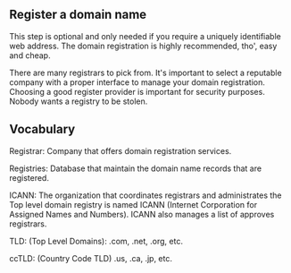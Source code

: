 ## Register a domain name

This step is optional and only needed if you require a uniquely identifiable web address. The domain registration is highly recommended, tho', easy and cheap.

There are many registrars to pick from. It's important to select a reputable company with a proper interface to manage your domain registration.
Choosing a good register provider is important for security purposes. Nobody wants a registry to be stolen.

## Vocabulary

Registrar: Company that offers domain registration services.

Registries: Database that maintain the domain name records that are registered.

ICANN: The organization that coordinates registrars and administrates the Top level domain registry is named ICANN (Internet Corporation for Assigned Names and Numbers). ICANN also manages a list of approves registrars.

TLD: (Top Level Domains): .com, .net, .org, etc.

ccTLD: (Country Code TLD) .us, .ca, .jp, etc.

